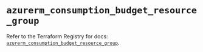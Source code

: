 # `azurerm_consumption_budget_resource_group`

Refer to the Terraform Registry for docs: [`azurerm_consumption_budget_resource_group`](https://registry.terraform.io/providers/hashicorp/azurerm/4.4.0/docs/resources/consumption_budget_resource_group).
